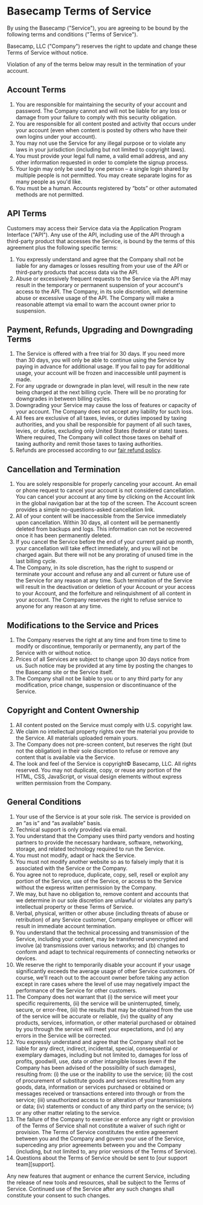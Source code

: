 # Basecamp Terms of Service

By using the Basecamp ("Service"), you are agreeing to be bound by the following terms and conditions ("Terms of Service").

Basecamp, LLC ("Company") reserves the right to update and change these Terms of Service without notice.

Violation of any of the terms below may result in the termination of your account.

## Account Terms

1. You are responsible for maintaining the security of your account and password. The Company cannot and will not be liable for any loss or damage from your failure to comply with this security obligation.
2. You are responsible for all content posted and activity that occurs under your account (even when content is posted by others who have their own logins under your account).
3. You may not use the Service for any illegal purpose or to violate any laws in your jurisdiction (including but not limited to copyright laws).
4. You must provide your legal full name, a valid email address, and any other information requested in order to complete the signup process.
5. Your login may only be used by one person – a single login shared by multiple people is not permitted. You may create separate logins for as many people as you'd like.
6. You must be a human. Accounts registered by “bots” or other automated methods are not permitted.

## API Terms

Customers may access their Service data via the Application Program Interface ("API"). Any use of the API, including use of the API through a third-party product that accesses the Service, is bound by the terms of this agreement plus the following specific terms:

1. You expressly understand and agree that the Company shall not be liable for any damages or losses resulting from your use of the API or third-party products that access data via the API.
2. Abuse or excessively frequent requests to the Service via the API may result in the temporary or permanent suspension of your account's access to the API. The Company, in its sole discretion, will determine abuse or excessive usage of the API. The Company will make a reasonable attempt via email to warn the account owner prior to suspension.

## Payment, Refunds, Upgrading and Downgrading Terms

1. The Service is offered with a free trial for 30 days. If you need more than 30 days, you will only be able to continue using the Service by paying in advance for additional usage. If you fail to pay for additional usage, your account will be frozen and inaccessible until payment is made.
2. For any upgrade or downgrade in plan level, will result in the new rate being charged at the next billing cycle. There will be no prorating for downgrades in between billing cycles.
3. Downgrading your Service may cause the loss of features or capacity of your account. The Company does not accept any liability for such loss.
4. All fees are exclusive of all taxes, levies, or duties imposed by taxing authorities, and you shall be responsible for payment of all such taxes, levies, or duties, excluding only United States (federal or state) taxes. Where required, The Company will collect those taxes on behalf of taxing authority and remit those taxes to taxing authorities.
5. Refunds are processed according to our [fair refund policy](/refund.md).

## Cancellation and Termination

1. You are solely responsible for properly canceling your account. An email or phone request to cancel your account is not considered cancellation. You can cancel your account at any time by clicking on the Account link in the global navigation bar at the top of the screen. The Account screen provides a simple no-questions-asked cancellation link.
2. All of your content will be inaccessible from the Service immediately upon cancellation. Within 30 days, all content will be permanently deleted from backups and logs. This information can not be recovered once it has been permanently deleted.
3. If you cancel the Service before the end of your current paid up month, your cancellation will take effect immediately, and you will not be charged again. But there will not be any prorating of unused time in the last billing cycle.
4. The Company, in its sole discretion, has the right to suspend or terminate your account and refuse any and all current or future use of the Service for any reason at any time. Such termination of the Service will result in the deactivation or deletion of your Account or your access to your Account, and the forfeiture and relinquishment of all content in your account. The Company reserves the right to refuse service to anyone for any reason at any time.

## Modifications to the Service and Prices

1. The Company reserves the right at any time and from time to time to modify or discontinue, temporarily or permanently, any part of the Service with or without notice.
2. Prices of all Services are subject to change upon 30 days notice from us. Such notice may be provided at any time by posting the changes to the Basecamp site or the Service itself.
3. The Company shall not be liable to you or to any third party for any modification, price change, suspension or discontinuance of the Service.

## Copyright and Content Ownership

1. All content posted on the Service must comply with U.S. copyright law.
2. We claim no intellectual property rights over the material you provide to the Service. All materials uploaded remain yours.
3. The Company does not pre-screen content, but reserves the right (but not the obligation) in their sole discretion to refuse or remove any content that is available via the Service.
4. The look and feel of the Service is copyright© Basecamp, LLC. All rights reserved. You may not duplicate, copy, or reuse any portion of the HTML, CSS, JavaScript, or visual design elements without express written permission from the Company.

## General Conditions

1. Your use of the Service is at your sole risk. The service is provided on an “as is” and “as available” basis.
2. Technical support is only provided via email.
3. You understand that the Company uses third party vendors and hosting partners to provide the necessary hardware, software, networking, storage, and related technology required to run the Service.
4. You must not modify, adapt or hack the Service.
5. You must not modify another website so as to falsely imply that it is associated with the Service or the Company.
6. You agree not to reproduce, duplicate, copy, sell, resell or exploit any portion of the Service, use of the Service, or access to the Service without the express written permission by the Company.
7. We may, but have no obligation to, remove content and accounts that we determine in our sole discretion are unlawful or violates any party’s intellectual property or these Terms of Service.
8. Verbal, physical, written or other abuse (including threats of abuse or retribution) of any Service customer, Company employee or officer will result in immediate account termination.
9. You understand that the technical processing and transmission of the Service, including your content, may be transferred unencrypted and involve (a) transmissions over various networks; and (b) changes to conform and adapt to technical requirements of connecting networks or devices.
10. We reserve the right to temporarily disable your account if your usage significantly exceeds the average usage of other Service customers. Of course, we'll reach out to the account owner before taking any action except in rare cases where the level of use may negatively impact the performance of the Service for other customers.
11. The Company does not warrant that (i) the service will meet your specific requirements, (ii) the service will be uninterrupted, timely, secure, or error-free, (iii) the results that may be obtained from the use of the service will be accurate or reliable, (iv) the quality of any products, services, information, or other material purchased or obtained by you through the service will meet your expectations, and (v) any errors in the Service will be corrected.
12. You expressly understand and agree that the Company shall not be liable for any direct, indirect, incidental, special, consequential or exemplary damages, including but not limited to, damages for loss of profits, goodwill, use, data or other intangible losses (even if the Company has been advised of the possibility of such damages), resulting from: (i) the use or the inability to use the service; (ii) the cost of procurement of substitute goods and services resulting from any goods, data, information or services purchased or obtained or messages received or transactions entered into through or from the service; (iii) unauthorized access to or alteration of your transmissions or data; (iv) statements or conduct of any third party on the service; (v) or any other matter relating to the service.
13. The failure of the Company to exercise or enforce any right or provision of the Terms of Service shall not constitute a waiver of such right or provision. The Terms of Service constitutes the entire agreement between you and the Company and govern your use of the Service, superceding any prior agreements between you and the Company (including, but not limited to, any prior versions of the Terms of Service).
14. Questions about the Terms of Service should be sent to [our support team][support].

Any new features that augment or enhance the current Service, including the release of new tools and resources, shall be subject to the Terms of Service. Continued use of the Service after any such changes shall constitute your consent to such changes.

